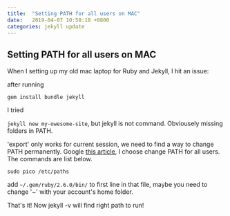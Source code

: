 ```yaml
---
title:  "Setting PATH for all users on MAC"
date:   2019-04-07 10:58:18 +0800
categories: jekyll update
---
```

## Setting PATH for all users on MAC

When I setting up my old mac laptop for Ruby and Jekyll, I hit an issue:

 after running

`gem install bundle jekyll`

I tried

`jekyll new my-owesome-site`, but jekyll is not command. Obviousely missing folders in PATH.

'export' only works for current session, we need to find a way to change PATH permanently. Google [this article](https://blog.just2us.com/2011/05/setting-path-variable-in-mac-permanently/), I choose change PATH for all users. The commands are list below.

`sudo pico /etc/paths`

add `~/.gem/ruby/2.6.0/bin/` to first line in that file, maybe you need to change '~' with your account's home folder.

That's it! Now jekyll -v will find right path to run!